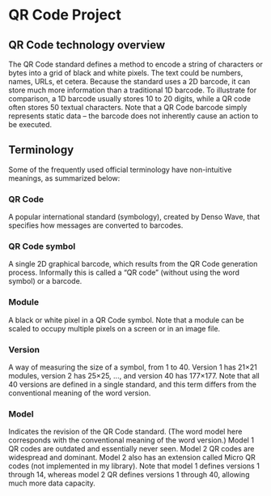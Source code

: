 # QR Code Project

## QR Code technology overview

The QR Code standard defines a method to encode a string of characters or bytes into a grid of black and white pixels. The text could be numbers, names, URLs, et cetera. Because the standard uses a 2D barcode, it can store much more information than a traditional 1D barcode. To illustrate for comparison, a 1D barcode usually stores 10 to 20 digits, while a QR code often stores 50 textual characters. Note that a QR Code barcode simply represents static data – the barcode does not inherently cause an action to be executed.

## Terminology

Some of the frequently used official terminology have non-intuitive meanings, as summarized below:

### QR Code

A popular international standard (symbology), created by Denso Wave, that specifies how messages are converted to barcodes.

### QR Code symbol

A single 2D graphical barcode, which results from the QR Code generation process. Informally this is called a “QR code” (without using the word symbol) or a barcode.

### Module

A black or white pixel in a QR Code symbol. Note that a module can be scaled to occupy multiple pixels on a screen or in an image file.

### Version

A way of measuring the size of a symbol, from 1 to 40. Version 1 has 21×21 modules, version 2 has 25×25, ..., and version 40 has 177×177. Note that all 40 versions are defined in a single standard, and this term differs from the conventional meaning of the word version.

### Model

Indicates the revision of the QR Code standard. (The word model here corresponds with the conventional meaning of the word version.) Model 1 QR codes are outdated and essentially never seen. Model 2 QR codes are widespread and dominant. Model 2 also has an extension called Micro QR codes (not implemented in my library). Note that model 1 defines versions 1 through 14, whereas model 2 QR defines versions 1 through 40, allowing much more data capacity.
